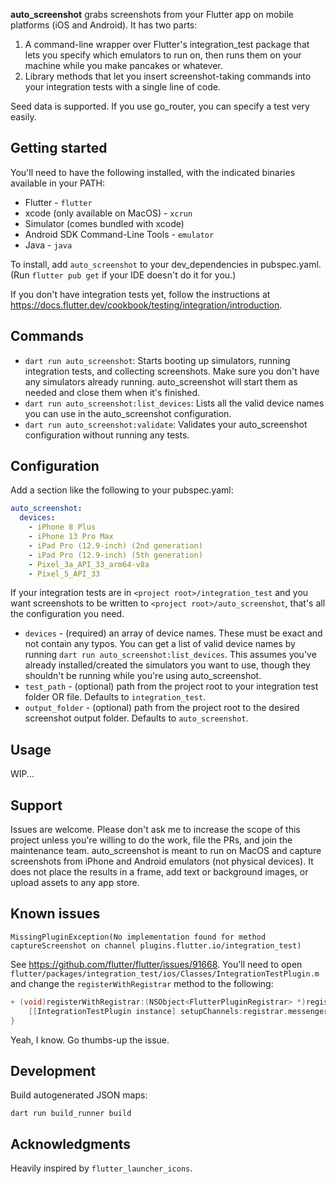 **auto_screenshot** grabs screenshots from your Flutter app on mobile platforms (iOS and Android).
It has two parts:

1. A command-line wrapper over Flutter's integration_test package that lets you specify which
   emulators to run on, then runs them on your machine while you make pancakes or whatever.
2. Library methods that let you insert screenshot-taking commands into your integration tests
   with a single line of code.

Seed data is supported. If you use go_router, you can specify a test very easily.

## Getting started

You'll need to have the following installed, with the indicated binaries available in your PATH:

- Flutter - `flutter`
- xcode (only available on MacOS) - `xcrun`
- Simulator (comes bundled with xcode)
- Android SDK Command-Line Tools - `emulator`
- Java - `java`

To install, add `auto_screenshot` to your dev_dependencies in pubspec.yaml.
(Run `flutter pub get` if your IDE doesn't do it for you.)

If you don't have integration tests yet, follow the instructions at
https://docs.flutter.dev/cookbook/testing/integration/introduction.

## Commands

- `dart run auto_screenshot`: Starts booting up simulators, running integration tests, and collecting screenshots. Make sure you don't have any simulators already running. auto_screenshot will start them as needed and close them when it's finished.
- `dart run auto_screenshot:list_devices`: Lists all the valid device names you can use in the auto_screenshot configuration.
- `dart run auto_screenshot:validate`: Validates your auto_screenshot configuration without running any tests.

## Configuration

Add a section like the following to your pubspec.yaml:

```yaml
auto_screenshot:
  devices:
    - iPhone 8 Plus
    - iPhone 13 Pro Max
    - iPad Pro (12.9-inch) (2nd generation)
    - iPad Pro (12.9-inch) (5th generation)
    - Pixel_3a_API_33_arm64-v8a
    - Pixel_5_API_33
```

If your integration tests are in `<project root>/integration_test` and you want screenshots to be
written to `<project root>/auto_screenshot`, that's all the configuration you need.

- `devices` - (required) an array of device names. These must be exact and not contain any typos. You can get
  a list of valid device names by running `dart run auto_screenshot:list_devices`. This assumes you've already installed/created the simulators you want to use, though they shouldn't be running while you're using auto_screenshot.
- `test_path` - (optional) path from the project root to your integration test folder OR file. Defaults to `integration_test`.
- `output_folder` - (optional) path from the project root to the desired screenshot output folder. Defaults
  to `auto_screenshot`.

## Usage

WIP...

## Support

Issues are welcome. Please don't ask me to increase the scope of this project unless you're willing to do the work, file the PRs, and join the maintenance team. auto_screenshot is meant to run on MacOS and capture screenshots from iPhone and Android emulators (not physical devices). It does not place the results in a frame, add text or background images, or upload assets to any app store.

## Known issues

`MissingPluginException(No implementation found for method captureScreenshot on channel plugins.flutter.io/integration_test)`

See https://github.com/flutter/flutter/issues/91668. You'll need to open `flutter/packages/integration_test/ios/Classes/IntegrationTestPlugin.m` and change the `registerWithRegistrar` method to the following:

```objective-c
+ (void)registerWithRegistrar:(NSObject<FlutterPluginRegistrar> *)registrar {
    [[IntegrationTestPlugin instance] setupChannels:registrar.messenger];
}
```

Yeah, I know. Go thumbs-up the issue.


## Development

Build autogenerated JSON maps:

`dart run build_runner build`

## Acknowledgments

Heavily inspired by `flutter_launcher_icons`.
